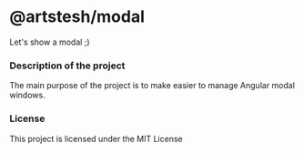 # @artstesh/modal

Let's show a modal ;)

### Description of the project

The main purpose of the project is to make easier to manage Angular modal windows.

### License

This project is licensed under the MIT License
